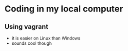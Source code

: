 # Coding in my local computer
## Using vagrant
* it is easier on Linux than Windows
* sounds cool though
